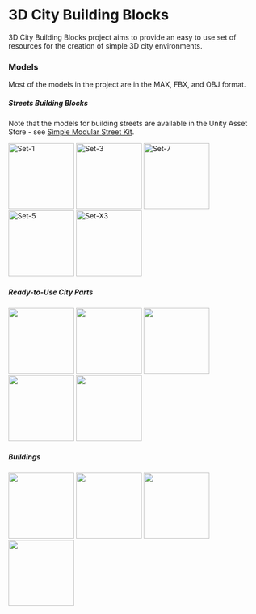 3D City Building Blocks
========

3D City Building Blocks project aims to provide an easy to use set of resources for the creation of simple 3D city environments. 

### Models ###

Most of the models in the project are in the MAX, FBX, and OBJ format.

##### Streets Building Blocks #####

Note that the models for building streets are available in the Unity Asset Store - see [Simple Modular Street Kit](https://www.assetstore.unity3d.com/#/content/13811 "Simple Modular Street Kit").

<img src="https://raw2.github.com/grey-eminence/3DCityBB/master/Models/Streets-BuildingBlocks/Screenshots/Set-1.jpg" alt="Set-1" width="130px"/> &#32;
<img src="https://raw2.github.com/grey-eminence/3DCityBB/master/Models/Streets-BuildingBlocks/Screenshots/Set-3.jpg" alt="Set-3" width="130px"/> &#32;
<img src="https://raw2.github.com/grey-eminence/3DCityBB/master/Models/Streets-BuildingBlocks/Screenshots/Set-7.jpg" alt="Set-7" width="130px"/> &#32;
<img src="https://raw2.github.com/grey-eminence/3DCityBB/master/Models/Streets-BuildingBlocks/Screenshots/Set-5.jpg" alt="Set-5" width="130px"/> &#32;
<img src="https://raw2.github.com/grey-eminence/3DCityBB/master/Models/Streets-BuildingBlocks/Screenshots/Set-X3.jpg" alt="Set-X3" width="130px"/> &#32;

##### Ready-to-Use City Parts #####

<img src="https://raw2.github.com/grey-eminence/3DCityBB/master/Models/CityParts/Screenshots/CenterPart.jpg" width="130px"/> &#32;
<img src="https://raw2.github.com/grey-eminence/3DCityBB/master/Models/CityParts/Screenshots/EastPart.jpg" width="130px"/> &#32;
<img src="https://raw2.github.com/grey-eminence/3DCityBB/master/Models/CityParts/Screenshots/WestPart.jpg" width="130px"/> &#32;
<img src="https://raw2.github.com/grey-eminence/3DCityBB/master/Models/CityParts/Screenshots/NorthPart.jpg" width="130px"/> &#32;
<img src="https://raw2.github.com/grey-eminence/3DCityBB/master/Models/CityParts/Screenshots/SouthPart.jpg" width="130px"/> &#32;

##### Buildings #####

<img src="https://raw2.github.com/grey-eminence/3DCityBB/master/Models/Buildings/House-Blue.jpg" width="130px"/> &#32;
<img src="https://raw2.github.com/grey-eminence/3DCityBB/master/Models/Buildings/LongHouse.jpg" width="130px"/> &#32;
<img src="https://raw2.github.com/grey-eminence/3DCityBB/master/Models/Buildings/TriangleBlock.jpg" width="130px"/> &#32;
<img src="https://raw2.github.com/grey-eminence/3DCityBB/master/Models/Buildings/SquareBlock.jpg" width="130px"/> &#32;
